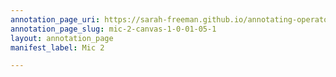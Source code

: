 ```yaml
---
annotation_page_uri: https://sarah-freeman.github.io/annotating-operator/annotations/mic-2-canvas-1-0-01-05-1.json
annotation_page_slug: mic-2-canvas-1-0-01-05-1
layout: annotation_page
manifest_label: Mic 2

---
```

